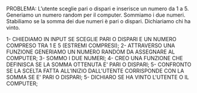 PROBLEMA: L’utente sceglie pari o dispari e inserisce un numero da 1 a 5. Generiamo un numero random per il computer. 
Sommiamo i due numeri.
Stabiliamo se la somma dei due numeri è pari o dispari.
Dichiariamo chi ha vinto.


1- CHIEDIAMO IN INPUT SE SCEGLIE PARI O DISPARI E UN NUMERO COMPRESO TRA 1 E 5 (ESTREMI COMPRESI);
2- ATTRAVERSO UNA FUNZIONE GENERIAMO UN NUMERO RANDOM DA ASSEGNARE AL COMPUTER;
3- SOMMO I DUE NUMERI;
4- CREO UNA FUNZIONE CHE DEFINISCA SE LA SOMMA OTTENUTA E' PARI O DISPARI;
5- CONFRONTO SE LA SCELTA FATTA ALL'INIZIO DALL'UTENTE CORRISPONDE CON LA SOMMA SE E' PARI O DISPARI;
5- DICHIARO SE HA VINTO L'UTENTE O IL COMPUTER;